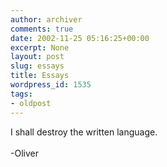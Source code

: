 ```yaml
---
author: archiver
comments: true
date: 2002-11-25 05:16:25+00:00
excerpt: None
layout: post
slug: essays
title: Essays
wordpress_id: 1535
tags:
- oldpost
---
```


I shall destroy the written language.<br /><br />-Oliver